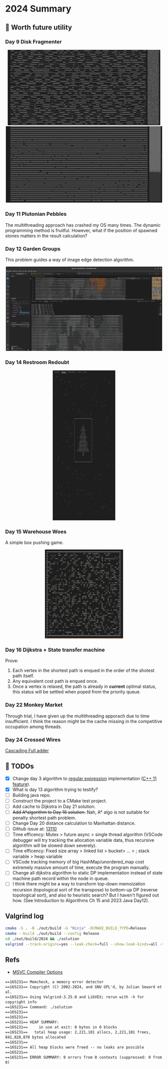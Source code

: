 # 2024 Summary

## 📜 Worth future utility

### Day 9 Disk Fragmenter

<div align="center">
  <img src="images/DiskFragmentOriginal.png" alt="DiskFragmentOriginal" width="488" />
</div>

<div align="center">
  <img src="images/DiskFragmentOutput.png" alt="DiskFragmentOutput" width="500" />
</div>

### Day 11 Plutonian Pebbles

The multithreading approach has crashed my OS many times. The dynamic programming method is fruitful. However, what if the position of spawned stones matters in the result calculation?

### Day 12 Garden Groups

This problem guides a way of image edge detection algorithm.
<div align="center">
  <img src="images/EdgeDetection.png" alt="EdgeDetection" width="500" />
</div>

### Day 14 Restroom Redoubt

<div align="center">
  <img src="images/ChristmasTree.png" alt="Merry Christmas!" width="200" />
</div>

### Day 15 Warehouse Woes

A simple box pushing game.
<div align="center">
  <img src="images/PushBox.png" alt="Push Box!" width="250" />
</div>

### Day 16 Dijkstra + State transfer machine

Prove:

1. Each vertex in the shortest path is enqued in the order of the shotest path itself.
2. Any equivalent cost path is enqued once.
3. Once a vertex is relaxed, the path is already in **current** optimal status, this status will be settled when poped from the priority queue.

### Day 22 Monkey Market

Through trial, I have given up the multithreading apporach due to time insufficient. I think the reason might be the cache missing in the competitive occupation among threads.

### Day 24 Crossed Wires

[Cascading Full adder](./Day24/GatesVisualize.md)

## 📆 TODOs

- [x] Change day 3 algorithm to [regular expression](https://en.cppreference.com/w/cpp/regex/ecmascript) implementation ([C++ 11 feature](https://en.cppreference.com/w/cpp/regex)).
- [x] What is day 13 algorithm trying to testify?
- [ ] Building java repo.
- [ ] Construct the project to a CMake test project.
- [ ] Add cache to Dijkstra in Day 21 solution.
- [ ] ~~Add A*algorithm to Day 16 solution.~~ Nah, A* algo is not suitable for penalty shortest path problem.
- [ ] Change Day 20 distance calculation to Manhattan distance.
- [ ] Github issue at: [13110](https://github.com/microsoft/vscode-cpptools/issues/13110)
- [ ] Time efficency: Mutex > future async > single thread algorithm (VSCode debugger will try tracking the allocation variable data, thus recursive algorithm will be slowed down severely).
- [ ] Time efficency: Fixed size array > linked list > bucket> ... > ; stack variable > heap variable
- [ ] VSCode tracking memory of big HashMap/unordered_map cost extremely massive amount of time, execute the program manually.
- [ ] Change all dijkstra algorithm to static DP implementation instead of state machine path record within the node in queue.
- [ ] I think there might be a way to transform top-down memoization recursion (topological sort of the transpose) to bottom-up DP (reverse topological sort), and also to heuristic search? But I haven't figured out how. (See Introduction to Algorithms Ch 15 and 2023 Java Day12).

<!-- <div id="TODOList" style="transform: translateX(30px);padding-bottom: 20px">
    <input type="checkbox" checked="true" disabled="true" >Change day 3 algorithm to <a href="https://en.cppreference.com/w/cpp/regex/ecmascript">regular expression</a> implementation <a href="https://en.cppreference.com/w/cpp/regex">(C++ 11 feature)</a>.<br>
    <input type="checkbox" disabled="true" >What is day 13 algorithm trying to testify?<br>
    <input type="checkbox" disabled="true" >Get a lisence.<br>
    <input type="checkbox" disabled="true" >Construct the project to a CMake test project.<br>
    <input type="checkbox" disabled="true" >Add cache to Dijkstra in Day 21 solution.<br>
    <input type="checkbox" disabled="true" >Github issue at: <a href="https://github.com/microsoft/vscode-cpptools/issues/13110">13110</a><br>
    <input type="checkbox" disabled="true" >Mutex > future async > normal algorithm (vscode debugger will try tracking the calling stack, thus recursive algorithm will be slowed down serverely)<br>
</div> -->

## Valgrind log

```bash
cmake -S . -B ./out/build -G "Ninja" -DCMAKE_BUILD_TYPE=Release
cmake --build ./out/build --config Release
cd ./out/build/2024 && ./solution
valgrind --track-origins=yes --leak-check=full --show-leak-kinds=all -s ./solution > out.log 2> valgrind.log
```

## Refs
- [MSVC Compiler Options](https://learn.microsoft.com/en-us/cpp/build/reference/compiler-options-listed-alphabetically?view=msvc-170)

```log
==165231== Memcheck, a memory error detector
==165231== Copyright (C) 2002-2024, and GNU GPL'd, by Julian Seward et al.
==165231== Using Valgrind-3.25.0 and LibVEX; rerun with -h for copyright info
==165231== Command: ./solution
==165231== 
==165231== 
==165231== HEAP SUMMARY:
==165231==     in use at exit: 0 bytes in 0 blocks
==165231==   total heap usage: 2,221,101 allocs, 2,221,101 frees, 841,828,870 bytes allocated
==165231== 
==165231== All heap blocks were freed -- no leaks are possible
==165231== 
==165231== ERROR SUMMARY: 0 errors from 0 contexts (suppressed: 0 from 0)
